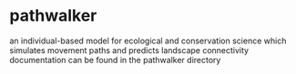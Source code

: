 # pathwalker
an individual-based model for ecological and conservation science which simulates movement paths and predicts landscape connectivity 
documentation can be found in the pathwalker directory
